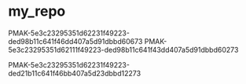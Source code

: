 # my_repo
PMAK-5e3c23295351d62231f49223-ded98b11c641f46dd407a5d91dbbd60673
PMAK-5e3c23295351d62111f49223-ded98b11c641f43dd407a5d91dbbd60273

PMAK-5e3c23295351d62231f49223-ded21b11c641f46bb407a5d23dbbd12273
